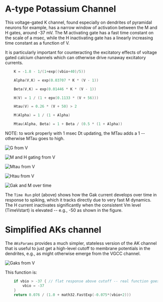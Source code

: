 # A-type Potassium Channel

This voltage-gated K channel, found especially on dendrites of pyramidal neurons for example, has a narrow window of activation between the M and H gates, around -37 mV.  The M activating gate has a fast time constant on the scale of a msec, while the H inactivating gate has a linearly increasing time constant as a function of V.

It is particularly important for counteracting the excitatory effects of voltage gated calcium channels which can otherwise drive runaway excitatory currents.

```Go
	K = -1.8 - 1/(1+exp((vbio+40)/5))
```

```Go
    Alpha(V,K) = exp(0.03707 * K * (V - 1))
```

```Go
	Beta(V,K) = exp(0.01446 * K * (V - 1))
```

```Go
    H(V) = 1 / (1 + epx(0.1133 * (V + 56)))
```

```Go
    Htau(V) = 0.26 * (V + 50) > 2
```

```Go
    M(Alpha) = 1 / (1 + Alpha)
```

```Go
    Mtau(Alpha, Beta) = 1 + Beta / (0.5 * (1 + Alpha))
```

NOTE: to work properly with 1 msec Dt updating, the MTau adds a 1 -- otherwise MTau goes to high.

![G from V](fig_ak_chan_g_from_v.png?raw=true "G = M * H as a function of V (biological units)")

![M and H gating from V](fig_ak_chan_m_h_from_v.png?raw=true "M and H gating factors as a function of V (biological units)")

![Mtau from V](fig_ak_chan_mtau_from_v.png?raw=true "Mtau rate of change of M as a function of V (biological units)")

![Htau from V](fig_ak_chan_htau_from_v.png?raw=true "Htau rate of change of H as a function of V (biological units)")

![Gak and M over time](fig_ak_chan_time_plot.png?raw=true "Gak developing over time in response to simulated spiking potentials, with a baseline Vm of -50 -- H quickly inactivates.")

The `Time Run` plot (above) shows how the Gak current develops over time in response to spiking, which it tracks directly due to very fast M dynamics.  The H current inactivates significantly when the consistent Vm level (TimeVstart) is elevated -- e.g., -50 as shown in the figure.

# Simplified AKs channel

The `AKsParams` provides a much simpler, stateless version of the AK channel that is useful to just get a high-level cutoff to membrane potentials in the dendrites, e.g., as might otherwise emerge from the VGCC channel.

![Gaks from V](fig_aks_vs_ak.png?raw=true "Gak for simplified AK channel vs. Gak from full version")

This function is:
```Go
	if vbio > -37 { // flat response above cutoff -- real function goes back down..
		vbio = -37
	}
	return 0.076 / (1.0 + math32.FastExp(-0.075*(vbio+2)))
```



